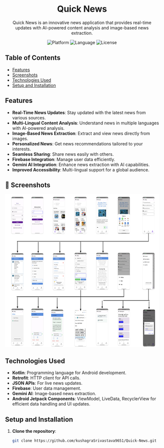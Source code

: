 <!-- Project Title -->
<h1 align="center">Quick News</h1>

<!-- Project Description -->
<p align="center">Quick News is an innovative news application that provides real-time updates with AI-powered content analysis and image-based news extraction.</p>

<!-- Badges -->
<p align="center">
  <img src="https://img.shields.io/badge/Platform-Android-brightgreen" alt="Platform">
  <img src="https://img.shields.io/badge/Language-Kotlin-orange" alt="Language">
  <img src="https://img.shields.io/badge/License-MIT-blue" alt="License">
</p>

<!-- Table of Contents -->
## Table of Contents

- [Features](#features)
- [Screenshots](#screenshots)
- [Technologies Used](#technologies-used)
- [Setup and Installation](#setup-and-installation)

<!-- Features -->
## Features

- **Real-Time News Updates**: Stay updated with the latest news from various sources.
- **Multi-Lingual Content Analysis**: Understand news in multiple languages with AI-powered analysis.
- **Image-Based News Extraction**: Extract and view news directly from images.
- **Personalized News**: Get news recommendations tailored to your interests.
- **Seamless Sharing**: Share news easily with others.
- **Firebase Integration**: Manage user data efficiently.
- **Gemini AI Integration**: Enhance news extraction with AI capabilities.
- **Improved Accessibility**: Multi-lingual support for a global audience.

 
 

 <!-- Screenshots -->
## 📸 Screenshots

<p align="center">
  <img 
    src="UI.jpeg" 
    alt="Login Screen" 
    style="width: 750px; height: 500px;"
  />
</p>


 
<!-- Technologies Used -->
## Technologies Used

- **Kotlin**: Programming language for Android development.
- **Retrofit**: HTTP client for API calls.
- **JSON APIs**: For live news updates.
- **Firebase**: User data management.
- **Gemini AI**: Image-based news extraction.
- **Android Jetpack Components**: ViewModel, LiveData, RecyclerView for efficient data handling and UI updates.

<!-- Setup and Installation -->
## Setup and Installation

1. **Clone the repository**:
   ```bash
   git clone https://github.com/kushagraSrivastava9651/Quick-News.git

